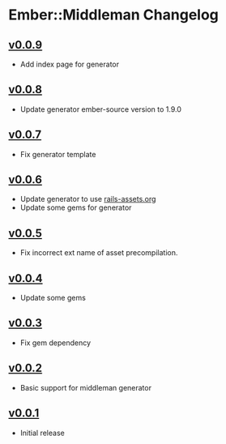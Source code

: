 # Ember::Middleman Changelog

## [v0.0.9](https://github.com/tricknotes/ember-middleman/tree/v0.0.9)

* Add index page for generator

## [v0.0.8](https://github.com/tricknotes/ember-middleman/tree/v0.0.8)

* Update generator ember-source version to 1.9.0

## [v0.0.7](https://github.com/tricknotes/ember-middleman/tree/v0.0.7)

* Fix generator template

## [v0.0.6](https://github.com/tricknotes/ember-middleman/tree/v0.0.6)

* Update generator to use [rails-assets.org][]
* Update some gems for generator

[rails-assets.org]: https://rails-assets.org/

## [v0.0.5](https://github.com/tricknotes/ember-middleman/tree/v0.0.5)

* Fix incorrect ext name of asset precompilation.

## [v0.0.4](https://github.com/tricknotes/ember-middleman/tree/v0.0.4)

* Update some gems

## [v0.0.3](https://github.com/tricknotes/ember-middleman/tree/v0.0.3)

* Fix gem dependency

## [v0.0.2](https://github.com/tricknotes/ember-middleman/tree/v0.0.2)

* Basic support for middleman generator

## [v0.0.1](https://github.com/tricknotes/ember-middleman/tree/v0.0.1)

* Initial release
